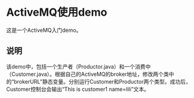 # ActiveMQ使用demo

这是一个ActiveMQ入门demo。

## 说明

该demo中，包括一个生产者（Productor.java）和一个消费中（Customer.java）。根据自己的ActiveMQ的broker地址，修改两个类中的“brokerURL”静态变量。分别运行Customer和Productor两个类型。成功后，Customer控制台会输出“This is customer1  name=lili”文本。